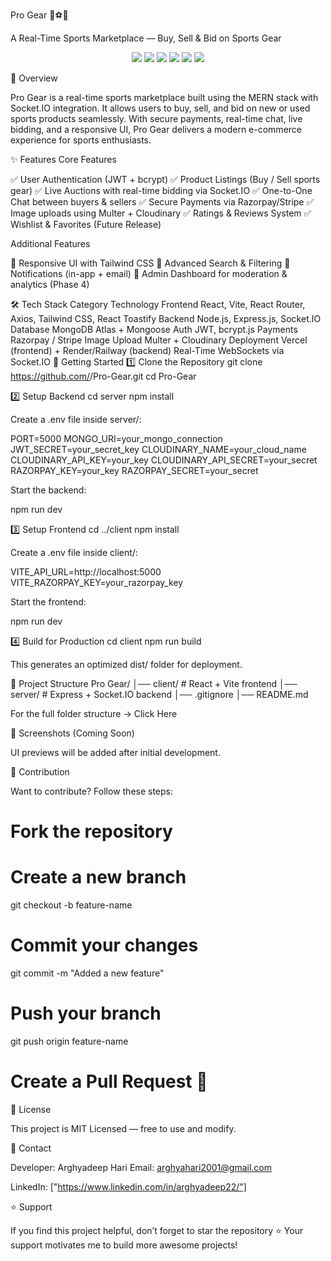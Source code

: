 Pro Gear 🏏⚽🏀

A Real-Time Sports Marketplace — Buy, Sell & Bid on Sports Gear

<p align="center"> <img src="https://img.shields.io/badge/React-18.0-blue?style=for-the-badge&logo=react" /> <img src="https://img.shields.io/badge/Node.js-Express-green?style=for-the-badge&logo=node.js" /> <img src="https://img.shields.io/badge/MongoDB-Atlas-brightgreen?style=for-the-badge&logo=mongodb" /> <img src="https://img.shields.io/badge/Socket.IO-Real--Time-black?style=for-the-badge&logo=socket.io" /> <img src="https://img.shields.io/badge/TailwindCSS-Design-blueviolet?style=for-the-badge&logo=tailwind-css" /> <img src="https://img.shields.io/badge/License-MIT-orange?style=for-the-badge" /> </p>
📌 Overview

Pro Gear is a real-time sports marketplace built using the MERN stack with Socket.IO integration.
It allows users to buy, sell, and bid on new or used sports products seamlessly.
With secure payments, real-time chat, live bidding, and a responsive UI, Pro Gear delivers a modern e-commerce experience for sports enthusiasts.

✨ Features
Core Features

✅ User Authentication (JWT + bcrypt)
✅ Product Listings (Buy / Sell sports gear)
✅ Live Auctions with real-time bidding via Socket.IO
✅ One-to-One Chat between buyers & sellers
✅ Secure Payments via Razorpay/Stripe
✅ Image uploads using Multer + Cloudinary
✅ Ratings & Reviews System
✅ Wishlist & Favorites (Future Release)

Additional Features

🔹 Responsive UI with Tailwind CSS
🔹 Advanced Search & Filtering
🔹 Notifications (in-app + email)
🔹 Admin Dashboard for moderation & analytics (Phase 4)

🛠️ Tech Stack
Category	Technology
Frontend	React, Vite, React Router, Axios, Tailwind CSS, React Toastify
Backend	Node.js, Express.js, Socket.IO
Database	MongoDB Atlas + Mongoose
Auth	JWT, bcrypt.js
Payments	Razorpay / Stripe
Image Upload	Multer + Cloudinary
Deployment	Vercel (frontend) + Render/Railway (backend)
Real-Time	WebSockets via Socket.IO
🚀 Getting Started
1️⃣ Clone the Repository
git clone https://github.com/<your-username>/Pro-Gear.git
cd Pro-Gear

2️⃣ Setup Backend
cd server
npm install


Create a .env file inside server/:

PORT=5000
MONGO_URI=your_mongo_connection
JWT_SECRET=your_secret_key
CLOUDINARY_NAME=your_cloud_name
CLOUDINARY_API_KEY=your_key
CLOUDINARY_API_SECRET=your_secret
RAZORPAY_KEY=your_key
RAZORPAY_SECRET=your_secret


Start the backend:

npm run dev

3️⃣ Setup Frontend
cd ../client
npm install


Create a .env file inside client/:

VITE_API_URL=http://localhost:5000
VITE_RAZORPAY_KEY=your_razorpay_key


Start the frontend:

npm run dev

4️⃣ Build for Production
cd client
npm run build


This generates an optimized dist/ folder for deployment.

📌 Project Structure
Pro Gear/
│── client/              # React + Vite frontend
│── server/              # Express + Socket.IO backend
│── .gitignore
│── README.md


For the full folder structure → Click Here

📸 Screenshots (Coming Soon)

UI previews will be added after initial development.

🤝 Contribution

Want to contribute? Follow these steps:

# Fork the repository
# Create a new branch
git checkout -b feature-name
# Commit your changes
git commit -m "Added a new feature"
# Push your branch
git push origin feature-name
# Create a Pull Request 🎉

📜 License

This project is MIT Licensed — free to use and modify.

📧 Contact

Developer: Arghyadeep Hari
Email: arghyahari2001@gmail.com

LinkedIn: ["https://www.linkedin.com/in/arghyadeep22/"]

⭐ Support

If you find this project helpful, don’t forget to star the repository ⭐
Your support motivates me to build more awesome projects!
